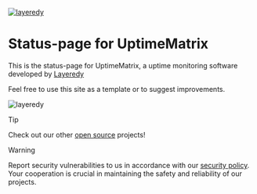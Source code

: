 [![layeredy](https://cdn.layeredy.com/uptimematrix/wordmark.png)](https://uptimematrix.com)

# Status-page for UptimeMatrix
This is the status-page for UptimeMatrix, a uptime monitoring software developed by [Layeredy](https://layeredy.com)

Feel free to use this site as a template or to suggest improvements. 

![layeredy](https://cdn.layeredy.com/github_images/statuspage-v-2-4-5.png)

> [!TIP]
> Check out our other [open source](https://github.com/layeredy) projects!

> [!WARNING]
> Report security vulnerabilities to us in accordance with our [security policy](https://layeredy.com/security-policy/). Your cooperation is crucial in maintaining the safety and reliability of our projects.

